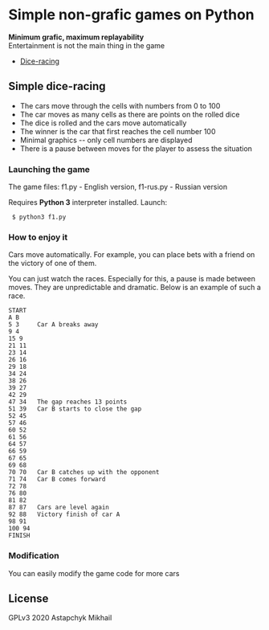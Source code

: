 # Simple non-grafic games on Python

**Minimum grafic, maximum replayability**  
Entertainment is not the main thing in the game


* [Dice-racing](#Simple-dice-racing)


## Simple dice-racing

* The cars move through the cells with numbers from 0 to 100
* The car moves as many cells as there are points on the rolled dice
* The dice is rolled and the cars move automatically
* The winner is the car that first reaches the cell number 100
* Minimal graphics -- only cell numbers are displayed
* There is a pause between moves for the player to assess the situation


### Launching the game

The game files: f1.py - English version, f1-rus.py - Russian version

Requires **Python 3** interpreter installed. Launch:

     $ python3 f1.py


### How to enjoy it

Cars move automatically. For example, you can place bets with a friend on the victory of one of them.

You can just watch the races. Especially for this, a pause is made between moves. They are unpredictable and dramatic. Below is an example of such a race.


```
START
A B
5 3     Car A breaks away
9 4
15 9
21 11
23 14
26 16
29 18
34 24
38 26
39 27
42 29
47 34   The gap reaches 13 points
51 39   Car B starts to close the gap
52 45
57 46
60 52
61 56
64 57
66 59
67 65
69 68
70 70   Car B catches up with the opponent
71 74   Car B comes forward
72 78
76 80
81 82
87 87   Cars are level again
92 88   Victory finish of car A
98 91
100 94
FINISH
```

### Modification

You can easily modify the game code for more cars


## License

GPLv3 2020 Astapchyk Mikhail
